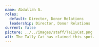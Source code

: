 ```yaml
---
name: Abdullah S.
roles:
  default: Director, Donor Relations
  leadership: Director, Donor Relations
current: false
picture: ../../images/staff/Ta11yCat.png
alt: The Tally Cat has claimed this spot.
---
```

